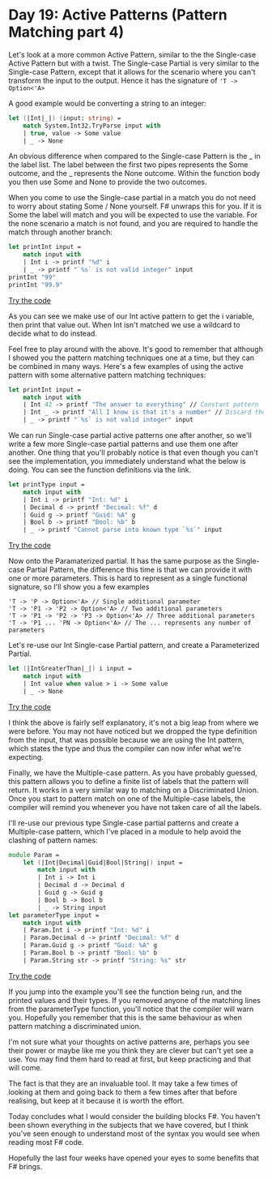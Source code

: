 # Day 19: Active Patterns (Pattern Matching part 4)

Let's look at a more common Active Pattern, similar to the the Single-case Active Pattern but with a twist. The Single-case Partial is very similar to the Single-case Pattern, except that it allows for the scenario where you can't transform the input to the output. Hence it has the signature of ```'T -> Option<'A>```

A good example would be converting a string to an integer:

```fsharp
let (|Int|_|) (input: string) =
    match System.Int32.TryParse input with
    | true, value -> Some value
    | _ -> None
```

An obvious difference when compared to the Single-case Pattern is the _ in the label list. The label between the first two pipes represents the Some outcome, and the _ represents the None outcome. Within the function body you then use Some and None to provide the two outcomes.

When you come to use the Single-case partial in a match you do not need to worry about stating Some / None yourself. F# unwraps this for you. If it is Some the label will match and you will be expected to use the variable. For the none scenario a match is not found, and you are required to handle the match through another branch:

```fsharp
let printInt input =
    match input with
    | Int i -> printf "%d" i
    | _ -> printf "`%s` is not valid integer" input
printInt "99"
printInt "99.9"
```
[Try the code](https://try.fsharp.org/#?code=DYUwLgBAFAPgkgOzDA+jAlNAlggDgVzAC4IBnMAJxwHNMBeAWACgJW3WBbAQzAGMALCAGUAnuRAcAdIjABmAEySAKhREAFLhVIgIOApADuWMP2bt2MCJXwgANBABuXYDYgBaAHzCA9hx1OXEDNzVksUdy8AOW8EIKZmUEhcKiQZXTxCCEYWNm4+QT1MoxNg0Ig0rAiIZJwwADMIACIAUgATRt1SiDCqmqQGxoADZtJB3VIIBG9IAKxW9LAQahAKDsKwZmY+sDTGgE49xq2UnaQmg8lDoA&html=DwCwLgtgNgfAsAKAAQqaApgQwCb2ag4CdMTJcMABwFp0BHAVwEsA3AXgCIBhAewDsw6AdQAqAT0roOSAMb9BAzoIAeYAPThoAbhkhMAJwDOJNgzAAzagA4OeQhqy5EhAEY9sYu6mBq3HvD6asEA&css=Q)

As you can see we make use of our Int active pattern to get the i variable, then print that value out. When Int isn't matched we use a wildcard to decide what to do instead.

Feel free to play around with the above. It's good to remember that although I showed you the pattern matching techniques one at a time, but they can be combined in many ways. Here's a few examples of using the active pattern with some alternative pattern matching techniques:

```fsharp
let printInt input =
    match input with
    | Int 42 -> printf "The answer to everything" // Constant pattern
    | Int _ -> printf "All I know is that it's a number" // Discard the output
    | _ -> printf "`%s` is not valid integer" input
```

We can run Single-case partial active patterns one after another, so we'll write a few more Single-case partial patterns and use them one after another. One thing that you'll probably notice is that even though you can't see the implementation, you immediately understand what the below is doing. You can see the function definitions via the link.

```fsharp
let printType input =
    match input with
    | Int i -> printf "Int: %d" i
    | Decimal d -> printf "Decimal: %f" d
    | Guid g -> printf "Guid: %A" g
    | Bool b -> printf "Bool: %b" b
    | _ -> printf "Cannot parse into known type `%s`" input
```
[Try the code](https://try.fsharp.org/#?code=DYUwLgBAFAPgkgOzDA+jAlNAlggDgVzAC4IBnMAJxwHNMBeAWACgJWIBbAQzAGMALCAGUAnuRDsAdIjABmAEwSAKhWEAFThVIgIOApADuWMH2ZsIMCJXwgANBABunYNYgBaAHxCA9u22PnIKZsFihungByXgiBTMygkLAAIiA8WFzAqBjYeIQk5FQItBCMLGxcvAIiYpLJqelKKuqa2rqEEIbGQawWVrYOTi4e3r79AV3mEKFDkdHMceDQMADi+FgAJpmYUK3EZJQ09OPl-EKiYOISK+sNahpaOjkGRial3ZYU1nb+g56CPn4DGJmEJhCAzGLzBIwABCXi8GTQWx2eX2hUOrw43BOOyUXgAMl59CAKFBMB0XsDoAAiACMVJgVN6VMwoL+I164wsUCpAAZ6VSAGZOLTM1n-CBC4BaTkQKlUsXsj5A4KTUHguZMeIQXAFMCKYS4FqPYpHLECHbtZ4y6Q6UE6nBgAWy6QkACka3lWBltTSTggaztuqdVJ96TdAvlaxlVwD1EDDuDMbdAEF5dQZbD4RAAEbxpDBzPAN3Z+XZmVTTz2-OygDCnAQCC8kFwdyNYC8EAA1o39AhLAbtAADV2kQeex4aqt6geygCcs6pzCn+sNc9nEgXS91K+0VM4PBkAHY5CAZDxXHIeMfXAAWABsa3PnDvApvrlnaxpApSd4ArCfszpLcHR3WUmWApBQKpABVBAsB4LwKD7AAJRCECpIA&html=DwCwLgtgNgfAsAKAAQqaApgQwCb2ag4CdMTJcMABwFp0BHAVwEsA3AXgCIBhAewDsw6AdQAqAT0roOSAMb9BAzoIAeYAPThoAbhkhMAJwDOJNgzAAzagA4OeQhqy5EhAEY9sYu6mBq3HvD6asEA&css=Q)

Now onto the Paramaterized partial. It has the same purpose as the Single-case Partial Pattern, the difference this time is that we can provide it with one or more parameters. This is hard to represent as a single functional signature, so I'll show you a few examples

```
'T -> 'P -> Option<'A> // Single additional parameter
'T -> 'P1 -> 'P2 -> Option<'A> // Two additional parameters
'T -> 'P1 -> 'P2 -> 'P3 -> Option<'A> // Three additional parameters
'T -> 'P1 ... 'PN -> Option<'A> // The ... represents any number of parameters
```

Let's re-use our Int Single-case Partial pattern, and create a Parameterized Partial.

```fsharp
let (|IntGreaterThan|_|) i input =
    match input with
    | Int value when value > i -> Some value
    | _ -> None
```
[Try the code](https://try.fsharp.org/#?code=DYUwLgBAFAPgkgOzDA+jAlNAlggDgVzAC4IBnMAJxwHNMBeAWACgJWIBbAQzAGMALCAGUAnuRDsAdIjABmAEwSAKhWEAFThVIgIOApADuWMH2ZsIMCJXwgANBABunYNYgBaAHxCA9u22PnIKZsFihungByXgiBTMygkLDSAOIUINwgFIp8nAioGDo6eIQQjCxsXLwCusWGxkGsFtIOTi76fCAIzQEQnlhh3r5d1vXmEKEeEJHRzHHgEHxe+gAyGtTa1ZClZhX8hXoQtSZlDRDJqemZ2Z1yAAwFE7hUSABmEABEAKQAJjqkENTnMAZSxXCC3N46EaNJApNJAy45CAARjufQeTzAr0+PywfwBcOBxkRKIhWChY36jxwmPecEg7Cw1D4kAARtpEdS7CzikYAOR-L4gZ44IwgYDCCAILyQfEXEHEm5vGZMBbLVbaN4ATk1SpVixWFDW7yROuYqoNRreAFUEFgeF4KJ0ABIOhBvIA&html=DwCwLgtgNgfAsAKAAQqaApgQwCb2ag4CdMTJcMABwFp0BHAVwEsA3AXgCIBhAewDsw6AdQAqAT0roOSAMb9BAzoIAeYAPThoAbhkhMAJwDOJNgzAAzagA4OeQhqy5EhAEY9sYu6mBq3HvD6asEA&css=Q)

I think the above is fairly self explanatory, it's not a big leap from where we were before. You may not have noticed but we dropped the type definition from the input, that was possible because we are using the Int pattern, which states the type and thus the compiler can now infer what we're expecting.

Finally, we have the Multiple-case pattern. As you have probably guessed, this pattern allows you to define a finite list of labels that the pattern will return. It works in a very similar way to matching on a Discriminated Union. Once you start to pattern match on one of the Multiple-case labels, the compiler will remind you whenever you have not taken care of all the labels.

I'll re-use our previous type Single-case partial patterns and create a Multiple-case pattern, which I've placed in a module to help avoid the clashing of pattern names:

```fsharp
module Param =
    let (|Int|Decimal|Guid|Bool|String|) input =
        match input with
        | Int i -> Int i
        | Decimal d -> Decimal d
        | Guid g -> Guid g
        | Bool b -> Bool b
        | _ -> String input
let parameterType input =
    match input with
    | Param.Int i -> printf "Int: %d" i
    | Param.Decimal d -> printf "Decimal: %f" d
    | Param.Guid g -> printf "Guid: %A" g
    | Param.Bool b -> printf "Bool: %b" b
    | Param.String str -> printf "String: %s" str
```
[Try the code](https://try.fsharp.org/#?code=DYUwLgBAFAPgkgOzDA+jAlNAlggDgVzAC4IBnMAJxwHNMBeAWACgJWIBbAQzAGMALCAGUAnuRDsAdIjABmAEwSAKhWEAFThVIgIOApADuWMH2ZsIMCJXwgANBABunYNYgBaAHxCA9u22PnIKZsFihungByXgiBTMygkLAAIiA8WFzAqBjYeIQk5FQItBCMLGxcvAIiYpLJqelKKuqa2rqEEIbGQawWVrYOTi4e3r79AV3mEKFDkdHMceDQMADi+FgAJpmYUK3EZJQ09OPl-EKiYOISK+sNahpaOjkGRial3ZYU1nb+g56CPn4DGJmEJhCAzGLzBIwABCXi8GTQWx2eX2hUOrw43BOOyUXgAMl59CAKFBMB0XsDoAAiACMVJgVN6VMwoL+I164wsUCpAAZ6VSAGZOLTM1n-CBC4BaTkQKlUsXsj5A4KTUHguZMdheNb4UAQJqcdjFcbxRbSGC1NJOZarDaw+EwQSo6hZHbGjFmY4CN3k8aU6Q6UEBrB+lWW9IQNag8NOSOht5XKPUUGJiDUeMTe3ACAAI1BWdzGZBQydBWTOw1ptwGkN4GJimEuBaj3dnqx3pbvoxFgNkmDoNwBTAAtl0hIAFI1vKQ939TWaikrdmo0NBzhh7KY8AJwL5WsZb3Lra0wOhyOqYmJwBBeXp2eHgt51dn2VZic5+U5g-ziSlmh7ChT3Xc8-0KCdSHlfINWrCha3OCgGybWUAE5kKpZgYLg+tG20KlUIkNCMPnOsEJw2VOB4GQAHY5BAGQeFcOQeBo1wABYADY1gYzh2IFVjXGQtYaQFFJ2IAVlonM6SI2DfHgxDcKZGSsNIpCqQAVQQLAeC8CgEAgAAJXSECpIA&html=DwCwLgtgNgfAsAKAAQqaApgQwCb2ag4CdMTJcMABwFp0BHAVwEsA3AXgCIBhAewDsw6AdQAqAT0roOSAMb9BAzoIAeYAPThoAbhkhMAJwDOJNgzAAzagA4OeQhqy5EhAEY9sYu6mBq3HvD6asEA&css=Q)

If you jump into the example you'll see the function being run, and the printed values and their types. If you removed anyone of the matching lines from the parameterType function, you'll notice that the compiler will warn you. Hopefully you remember that this is the same behaviour as when pattern matching a discriminated union.

I'm not sure what your thoughts on active patterns are, perhaps you see their power or maybe like me you think they are clever but can't yet see a use. You may find them hard to read at first, but keep practicing and that will come.

The fact is that they are an invaluable tool. It may take a few times of looking at them and going back to them a few times after that before realising, but keep at it because it is worth the effort.

Today concludes what I would consider the building blocks F#. You haven't been shown everything in the subjects that we have covered, but I think you've seen enough to understand most of the syntax you would see when reading most F# code.

Hopefully the last four weeks have opened your eyes to some benefits that F# brings.